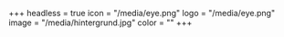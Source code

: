 +++
headless = true
icon = "/media/eye.png"
logo = "/media/eye.png"
image = "/media/hintergrund.jpg"
color = ""
+++
